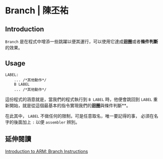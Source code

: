 # Branch | 陳丕祐

## Introduction

`Branch` 是在程式中增添一些跳躍以便其運行，可以使用它達成**迴圈**或者**條件判斷**的效果。

## Usage

```arm
LABEL:
    ... /*其他動作*/
    B LABEL
    ... /*其他動作*/
```
這份程式的涵意就是，當我們的程式執行到 `B LABEL` 時，他便會跳回到 `LABEL` 重新開始，就是從這個最基本的指令實現我們的**迴圈**與條件判斷**。

在此其中， `LABEL` 不做任何的限制，可是任意取名，唯一要記得的事，
必須在名字的後面加上 `:` 以便 `assembler` 辨別。

## 延伸閱讀

[Introduction to ARM: Branch Instructions](http://www.davespace.co.uk/arm/introduction-to-arm/branch.html)
